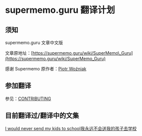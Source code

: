 # supermemo.guru 翻译计划

## 须知

supermemo.guru 文章中文版

文章原地址：[https://supermemo.guru/wiki/SuperMemo\_Guru](https://supermemo.guru/wiki/SuperMemo_Guru)

感谢 Supermemo 原作者：[Piotr Woźniak](https://www.supermemo.com/english/company/wozniak.htm)

## 参加翻译

参见：[CONTRIBUTING](https://l-m-sherlock.github.io/supermemo.guru-cn/CONTRIBUTING.html)

## 目前翻译过/翻译中的文集

[I would never send my kids to school我永远不会送我的孩子去学校](https://l-m-sherlock.github.io/supermemo.guru-cn/I%20would%20never%20send%20my%20kids%20to%20school%E6%88%91%E6%B0%B8%E8%BF%9C%E4%B8%8D%E4%BC%9A%E9%80%81%E6%88%91%E7%9A%84%E5%AD%A9%E5%AD%90%E5%8E%BB%E5%AD%A6%E6%A0%A1/00.Content%E7%9B%AE%E5%BD%95.html)

